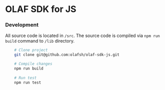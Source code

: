 # OLAF SDK for JS

### Development

All source code is located in `/src`.
The source code is compiled via `npm run build` command to `/lib` directory.

```bash
    # Clone project
    git clone git@github.com:olafsh/olaf-sdk-js.git

    # Compile changes
    npm run build
    
    # Run test
    npm run test
```
